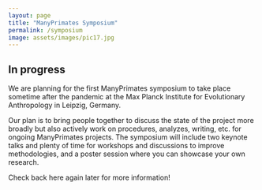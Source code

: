```yaml
---
layout: page
title: "ManyPrimates Symposium"
permalink: /symposium
image: assets/images/pic17.jpg
---
```


## In progress

We are planning for the first ManyPrimates symposium to take place sometime after the pandemic at the Max Planck Institute for Evolutionary Anthropology in Leipzig, Germany.

Our plan is to bring people together to discuss the state of the project more broadly but also actively work on procedures, analyzes, writing, etc. for ongoing ManyPrimates projects. The symposium will include two keynote talks and plenty of time for workshops and discussions to improve methodologies, and a poster session where you can showcase your own research.

Check back here again later for more information!